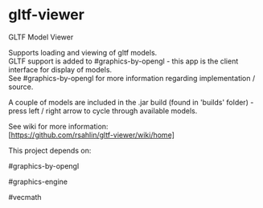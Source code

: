 # gltf-viewer

GLTF Model Viewer

Supports loading and viewing of gltf models.    
GLTF support is added to #graphics-by-opengl - this app is the client interface for display of models.  
See #graphics-by-opengl for more information regarding implementation / source.  

A couple of models are included in the .jar build (found in 'builds' folder) - press left / right arrow to cycle through available models.  

See wiki for more information:  
[https://github.com/rsahlin/gltf-viewer/wiki/home]

This project depends on:  

#graphics-by-opengl  

#graphics-engine  

#vecmath  






